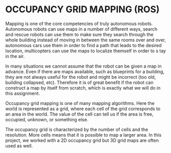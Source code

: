 
# OCCUPANCY GRID MAPPING (ROS)

Mapping is one of the core competencies of truly autonomous robots. Autonomous robots can use maps in a number of different ways, 
search and rescue robots can use them to make sure they search through the whole building instead of moving in between the same rooms over and over, 
autonomous cars use them in order to find a path that leads to the desired location, multicopters can use the maps to localize themself in order to s
tay in the air.

In many situations we cannot assume that the robot can be given a map in advance. Even if there are maps available, such as blueprints for a building, 
they are not always useful for the robot and might be incorrect (too old, building collapsed, etc). Therefore it is of great benefit if the robot can 
construct a map by itself from scratch, which is exactly what we will do in this assignment.


Occupancy grid mapping is one of many mapping algorithms. Here the world is represented as a grid, where each cell of the grid corresponds to an area in the world.
The value of the cell can tell us if the area is free, occupied, unknown, or something else.

The occupancy grid is characterized by the number of cells and the resolution. More cells means that it is possible to map a larger area. 
In this project, we worked with a 2D occupancy grid but 3D grid maps are often used as well.
